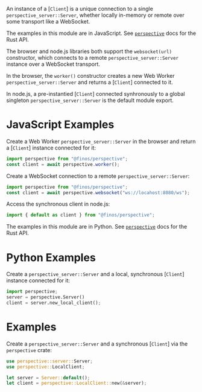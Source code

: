 An instance of a [`Client`] is a unique connection to a single
`perspective_server::Server`, whether locally in-memory or remote over some
transport like a WebSocket.

<div class="javascript">

<div class="warning">
The examples in this module are in JavaScript. See <a href="https://docs.rs/crate/perspective/latest"><code>perspective</code></a> docs for the Rust API.
</div>

The browser and node.js libraries both support the `websocket(url)` constructor,
which connects to a remote `perspective_server::Server` instance over a
WebSocket transport.

In the browser, the `worker()` constructor creates a new Web Worker
`perspective_server::Server` and returns a [`Client`] connected to it.

In node.js, a pre-instantied [`Client`] connected synhronously to a global
singleton `perspective_server::Server` is the default module export.

# JavaScript Examples

Create a Web Worker `perspective_server::Server` in the browser and return a
[`Client`] instance connected for it:

```javascript
import perspective from "@finos/perspective";
const client = await perspective.worker();
```

Create a WebSocket connection to a remote `perspective_server::Server`:

```javascript
import perspective from "@finos/perspective";
const client = await perspective.websocket("ws://locahost:8080/ws");
```

Access the synchronous client in node.js:

```javascript
import { default as client } from "@finos/perspective";
```

</div>
<div class="python">

<div class="warning">
The examples in this module are in Python. See <a href="https://docs.rs/crate/perspective/latest"><code>perspective</code></a> docs for the Rust API.
</div>

# Python Examples

Create a `perspective_server::Server` and a local, synchronous [`Client`]
instance connected for it:

```python
import perspective;
server = perspective.Server()
client = server.new_local_client();
```

</div>
<div class="rust">

# Examples

Create a `perspective_server::Server` and a synchronous [`Client`] via the
`perspective` crate:

```rust
use perspective::server::Server;
use perspective::LocalClient;

let server = Server::default();
let client = perspective::LocalClient::new(&server);
```

</div>
